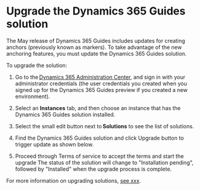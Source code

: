 

# Upgrade the Dynamics 365 Guides solution

The May release of Dynamics 365 Guides includes updates for creating anchors (previously known as markers). To take advantage 
of the new anchoring features, you must update the Dynamics 365 Guides solution.

To upgrade the solution:

1. Go to the [Dynamics 365 Administration Center](https://port.crm.dynamics.com/G/Instances/InstancePicker.aspx), and sign in with 
your administrator credentials (the user credentials you created when you signed up for the Dynamics 365 Guides preview if 
you created a new environment). 

2. Select an **Instances** tab, and then choose an instance that has the Dynamics 365 Guides solution installed.

3. Select the small edit button next to **Solutions** to see the list of solutions. 
 
 
4. Find the Dynamics 365 Guides solution and click Upgrade button to trigger update as shown below.  
 
 
5. Proceed through Terms of service to accept the terms and start the upgrade 
The status of the solution will change to "Installation pending", followed by "Installed" when the upgrade process is complete. 
 
For more information on upgrading solutions, [see xxx]().

